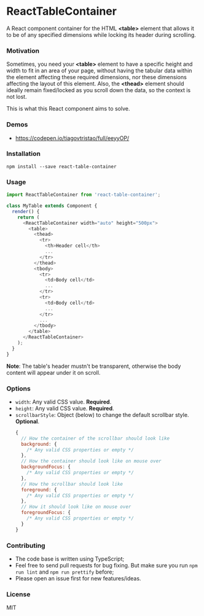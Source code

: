 # ReactTableContainer

A React component container for the HTML **\<table\>** element that allows it to be of any specified dimensions while locking its header during scrolling.

### Motivation

Sometimes, you need your **\<table\>** element to have a specific height and width to fit in an area of your page, without having the tabular data within the element affecting these required dimensions, nor these dimensions affecting the layout of this element. Also, the **\<thead\>** element should ideally remain fixed/locked as you scroll down the data, so the context is not lost.

This is what this React component aims to solve.

### Demos

* https://codepen.io/tiagovtristao/full/eeyyOP/

### Installation

```
npm install --save react-table-container
```

### Usage

```js
import ReactTableContainer from 'react-table-container';

class MyTable extends Component {
  render() {
    return (
      <ReactTableContainer width="auto" height="500px">
        <table>
          <thead>
            <tr>
              <th>Header cell</th>
              ...
            </tr>
          </thead>
          <tbody>
            <tr>
              <td>Body cell</td>
              ...
            </tr>
            <tr>
              <td>Body cell</td>
              ...
            </tr>
            ...
          </tbody>
        </table>
      </ReactTableContainer>
    );
  }
}
```

**Note**: The table's header mustn't be transparent, otherwise the body content will appear under it on scroll.

### Options

* `width`: Any valid CSS value. **Required**.
* `height`: Any valid CSS value. **Required**.
* `scrollbarStyle`: Object (below) to change the default scrollbar style. **Optional**.
   ```js
   {
     // How the container of the scrollbar should look like
     background: {
       /* Any valid CSS properties or empty */
     },
     // How the container should look like on mouse over
     backgroundFocus: {
       /* Any valid CSS properties or empty */
     },
     // How the scrollbar should look like
     foreground: {
       /* Any valid CSS properties or empty */
     },
     // How it should look like on mouse over
     foregroundFocus: {
       /* Any valid CSS properties or empty */
     }
   }
   ```

### Contributing

* The code base is written using TypeScript;
* Feel free to send pull requests for bug fixing. But make sure you run `npm run lint` and `npm run prettify` before;
* Please open an issue first for new features/ideas.

### License

MIT
